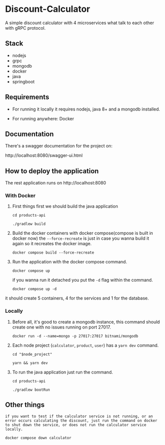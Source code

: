 # Discount-Calculator
A simple discount calculator with 4 microservices what talk to each other with gRPC protocol.

## Stack
* nodejs
* grpc
* mongodb
* docker
* java
* springboot

## Requirements

* For running it locally it requires nodejs, java 8+ and a mongodb installed.

* For running anywhere: Docker

## Documentation

There's a swagger documentation for the project on:

http://localhost:8080/swagger-ui.html

## How to deploy the application

The rest application runs on http://localhost:8080

### With Docker

1. First things first we should build the java application

    `cd products-api`

    `./gradlew build`

2. Build the docker containers with docker compose(compose is built in docker now) the `--force-recreate` is just in case you wanna build it again so it recreates the docker image.

    `docker compose build --force-recreate`

3. Run the application with the docker compose command.

    `docker compose up`

    if you wanna run it detached you put the `-d` flag within the command.

    `docker compose up -d`

it should create 5 containers, 4 for the services and 1 for the database.


### Locally

1. Before all, it's good to create a mongodb instance, this command should create one with no issues running on port 27017.

    `docker run -d --name=mongo -p 27017:27017 bitnami/mongodb`

2. Each node project (`calculator`, `product`, `user`) has a `yarn dev` command.

    `cd "$node_project"`
    
    `yarn && yarn dev`

3. To run the java application just run the command.

    `cd products-api`

    `./gradlew bootRun`

    

## Other things

    if you want to test if the calculator service is not running, or an error occurs calculating the discount, just run the command on docker to shut down the service, or does not run the calculator service locally.

`docker compose down calculator`